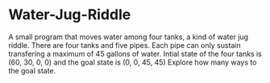# Water-Jug-Riddle

A small program that moves water among four tanks, a kind of water jug riddle. 
There are four tanks and five pipes. Each pipe can only sustain transfering a maximum of 45 gallons of water. 
Intial state of the four tanks is (60, 30, 0, 0) and the goal state is (0, 0, 45, 45)
Explore how many ways to the goal state.
